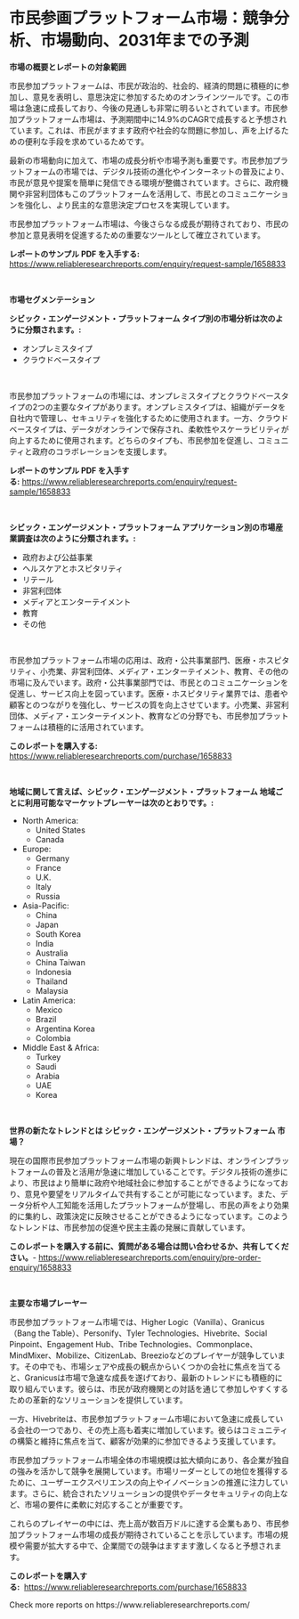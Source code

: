 <p><h1>市民参画プラットフォーム市場：競争分析、市場動向、2031年までの予測</h1></p><p><strong>市場の概要とレポートの対象範囲</strong></p>
<p><p>市民参加プラットフォームは、市民が政治的、社会的、経済的問題に積極的に参加し、意見を表明し、意思決定に参加するためのオンラインツールです。この市場は急速に成長しており、今後の見通しも非常に明るいとされています。市民参加プラットフォーム市場は、予測期間中に14.9%のCAGRで成長すると予想されています。これは、市民がますます政府や社会的な問題に参加し、声を上げるための便利な手段を求めているためです。</p><p>最新の市場動向に加えて、市場の成長分析や市場予測も重要です。市民参加プラットフォームの市場では、デジタル技術の進化やインターネットの普及により、市民が意見や提案を簡単に発信できる環境が整備されています。さらに、政府機関や非営利団体もこのプラットフォームを活用して、市民とのコミュニケーションを強化し、より民主的な意思決定プロセスを実現しています。</p><p>市民参加プラットフォーム市場は、今後さらなる成長が期待されており、市民の参加と意見表明を促進するための重要なツールとして確立されています。</p></p>
<p><strong>レポートのサンプル PDF を入手する:</strong> <a href="https://www.reliableresearchreports.com/enquiry/request-sample/1658833">https://www.reliableresearchreports.com/enquiry/request-sample/1658833</a></p>
<p>&nbsp;</p>
<p><strong>市場セグメンテーション</strong></p>
<p><strong>シビック・エンゲージメント・プラットフォーム タイプ別の市場分析は次のように分類されます。:</strong></p>
<p><ul><li>オンプレミスタイプ</li><li>クラウドベースタイプ</li></ul></p>
<p>&nbsp;</p>
<p><p>市民参加プラットフォームの市場には、オンプレミスタイプとクラウドベースタイプの2つの主要なタイプがあります。オンプレミスタイプは、組織がデータを自社内で管理し、セキュリティを強化するために使用されます。一方、クラウドベースタイプは、データがオンラインで保存され、柔軟性やスケーラビリティが向上するために使用されます。どちらのタイプも、市民参加を促進し、コミュニティと政府のコラボレーションを支援します。</p></p>
<p><strong>レポートのサンプル PDF を入手する:</strong>&nbsp;<a href="https://www.reliableresearchreports.com/enquiry/request-sample/1658833">https://www.reliableresearchreports.com/enquiry/request-sample/1658833</a></p>
<p>&nbsp;</p>
<p><strong> シビック・エンゲージメント・プラットフォーム アプリケーション別の市場産業調査は次のように分類されます。:</strong></p>
<p><ul><li>政府および公益事業</li><li>ヘルスケアとホスピタリティ</li><li>リテール</li><li>非営利団体</li><li>メディアとエンターテイメント</li><li>教育</li><li>その他</li></ul></p>
<p>&nbsp;</p>
<p><p>市民参加プラットフォーム市場の応用は、政府・公共事業部門、医療・ホスピタリティ、小売業、非営利団体、メディア・エンターテイメント、教育、その他の市場に及んでいます。政府・公共事業部門では、市民とのコミュニケーションを促進し、サービス向上を図っています。医療・ホスピタリティ業界では、患者や顧客とのつながりを強化し、サービスの質を向上させています。小売業、非営利団体、メディア・エンターテイメント、教育などの分野でも、市民参加プラットフォームは積極的に活用されています。</p></p>
<p><strong>このレポートを購入する:</strong>&nbsp; <a href="https://www.reliableresearchreports.com/purchase/1658833">https://www.reliableresearchreports.com/purchase/1658833</a></p>
<p>&nbsp;</p>
<p><strong>地域に関して言えば、シビック・エンゲージメント・プラットフォーム 地域ごとに利用可能なマーケットプレーヤーは次のとおりです。:</strong></p>
<p><ul>
    <li>
        North America:
        <ul>
            <li>United States</li>
            <li>Canada</li>
        </ul>
    </li>
    <li>
        Europe:
        <ul>
            <li>Germany</li>
            <li>France</li>
            <li>U.K.</li>
            <li>Italy</li>
            <li>Russia</li>
        </ul>
    </li>
    <li>
        Asia-Pacific:
        <ul>
            <li>China</li>
            <li>Japan</li>
            <li>South Korea</li>
            <li>India</li>
            <li>Australia</li>
            <li>China Taiwan</li>
            <li>Indonesia</li>
            <li>Thailand</li>
            <li>Malaysia</li>
        </ul>
    </li>
    <li>
        Latin America:
        <ul>
            <li>Mexico</li>
            <li>Brazil</li>
            <li>Argentina Korea</li>
            <li>Colombia</li>
        </ul>
    </li>
    <li>
        Middle East & Africa:
        <ul>
            <li>Turkey</li>
            <li>Saudi</li>
            <li>Arabia</li>
            <li>UAE</li>
            <li>Korea</li>
        </ul>
    </li>
    </ul></p>
<p>&nbsp;</p>
<p><strong>世界の新たなトレンドとは シビック・エンゲージメント・プラットフォーム 市場？</strong></p>
<p><p>現在の国際市民参加プラットフォーム市場の新興トレンドは、オンラインプラットフォームの普及と活用が急速に増加していることです。デジタル技術の進歩により、市民はより簡単に政府や地域社会に参加することができるようになっており、意見や要望をリアルタイムで共有することが可能になっています。また、データ分析や人工知能を活用したプラットフォームが登場し、市民の声をより効果的に集約し、政策決定に反映させることができるようになっています。このようなトレンドは、市民参加の促進や民主主義の発展に貢献しています。</p></p>
<p><strong>このレポートを購入する前に、質問がある場合は問い合わせるか、共有してください。</strong>- <a href="https://www.reliableresearchreports.com/enquiry/pre-order-enquiry/1658833">https://www.reliableresearchreports.com/enquiry/pre-order-enquiry/1658833</a></p>
<p>&nbsp;</p>
<p><strong>主要な市場プレーヤー</strong></p>
<p><p>市民参加プラットフォーム市場では、Higher Logic（Vanilla）、Granicus（Bang the Table）、Personify、Tyler Technologies、Hivebrite、Social Pinpoint、Engagement Hub、Tribe Technologies、Commonplace、MindMixer、Mobilize、CitizenLab、Breezioなどのプレイヤーが競争しています。その中でも、市場シェアや成長の観点からいくつかの会社に焦点を当てると、Granicusは市場で急速な成長を遂げており、最新のトレンドにも積極的に取り組んでいます。彼らは、市民が政府機関との対話を通じて参加しやすくするための革新的なソリューションを提供しています。</p><p>一方、Hivebriteは、市民参加プラットフォーム市場において急速に成長している会社の一つであり、その売上高も着実に増加しています。彼らはコミュニティの構築と維持に焦点を当て、顧客が効果的に参加できるよう支援しています。</p><p>市民参加プラットフォーム市場全体の市場規模は拡大傾向にあり、各企業が独自の強みを活かして競争を展開しています。市場リーダーとしての地位を獲得するために、ユーザーエクスペリエンスの向上やイノベーションの推進に注力しています。さらに、統合されたソリューションの提供やデータセキュリティの向上など、市場の要件に柔軟に対応することが重要です。</p><p>これらのプレイヤーの中には、売上高が数百万ドルに達する企業もあり、市民参加プラットフォーム市場の成長が期待されていることを示しています。市場の規模や需要が拡大する中で、企業間での競争はますます激しくなると予想されます。</p></p>
<p><strong>このレポートを購入する:</strong>&nbsp;&nbsp;<a href="https://www.reliableresearchreports.com/purchase/1658833">https://www.reliableresearchreports.com/purchase/1658833</a></p>
<p>Check more reports on https://www.reliableresearchreports.com/</p>